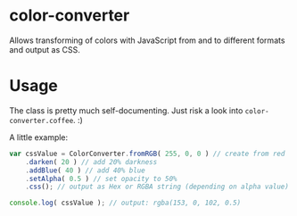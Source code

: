 # color-converter
Allows transforming of colors with JavaScript from and to different formats and output as CSS.

# Usage

The class is pretty much self-documenting. Just risk a look into `color-converter.coffee`. :)

A little example:

```javascript
var cssValue = ColorConverter.fromRGB( 255, 0, 0 ) // create from red
	.darken( 20 ) // add 20% darkness
	.addBlue( 40 ) // add 40% blue
	.setAlpha( 0.5 ) // set opacity to 50%
	.css(); // output as Hex or RGBA string (depending on alpha value)

console.log( cssValue ); // output: rgba(153, 0, 102, 0.5)
```